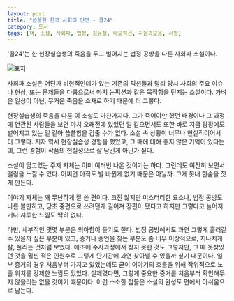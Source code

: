 ```yaml
---
layout: post
title: "씁쓸한 한국 사회의 단면 - 콜24"
category: 도서
tags: [책, 소설, 사회파, 법정, 김유철, 네오픽션, 자음과모음, 서평]
---
```


'콜24'는
한 현장실습생의 죽음을 두고 벌어지는 법정 공방을 다룬 사회파 소설이다.

![표지](https://lh3.googleusercontent.com/dJI5C3yR-4pF7keKRazU_kAmrmu8q-wqnr0V_k8VH3rDEkKnZiFsJJMmoyi6spvoYNMUjf5pzE0E-Q=s480)

사회파 소설은 어딘가 비현적인데가 있는 기존의 픽션들과 달리
당시 사회의 주요 이슈나 현상, 또는 문제들을 다룸으로써
마치 논픽션과 같은 묵직함을 던지는 소설이다.
가벼운 일상이 아닌, 무거운 죽음을 소재로 하기 때문에 더 그렇다.

현장실습생의 죽음을 다룬 이 소설도 마찬가지다.
그가 죽어야만 했던 배경이나 그 과정에 연관된 사람들을 보면
마치 오래전에 있었던 일 같으면서도
또한 바로 지금 당장에도 벌어지고 있는 일 같아 씁쓸함을 감출 수가 없다.
소설 속 상황이 너무나 현실적이어서 더 그렇다.
저자 역시 현장실습생 경험을 했었고, 그 때에 대해 좋지 않은 기억이 있다는데,
그런 경험이 작품의 현실성으로 잘 담긴게 아닌가 싶다.

소설이 담고있는 주제 자체는 이미 여러번 나온 것이기는 하다.
그런데도 여전히 보면서 떨림을 느낄 수 있다.
어쩌면 아직도 별 바뀐게 없기 때문은 아닐까.
그게 못내 한숨을 짓게 만든다.

이야기 자체는 꽤 무난하게 잘 쓴 편이다.
크진 않지만 미스터리한 요소나, 법정 공방도 나름 볼만하고,
당초 중편으로 쓰려던게 길어져 장편이 됐다고 하지만
그렇다고 늘어지거나 지루한 느낌도 딱히 없다.

다만, 세부적인 몇몇 부분은 의아함이 들기도 한다.
법정 공방에서도 과연 그렇게 흘러갈 수 있을까 싶은 부분이 있고,
증거나 증언을 찾는 부분도 좀 너무 이상적으로, 지나치게 잘, 풀리는 것처럼 보였다.
애초에 수사과정에서 찾지 못한 것도 그렇지만,
그 때 못찾았던 것을 훨씬 적은 인원수로 그렇게 단기간에 과연 찾아낼 수 있을까 싶기 때문이다.
일부 증거의 경우 처음부터 가지고 있었는데도 굳이 이야기의 흐름을 위해
작위적으로 노출 위치를 강제한 느낌도 있었다.
실제였다면, 그렇게 중요한 증거를 처음부터 확인해두지 않을리는 없을 것이기 떄문이다.
이런 소소한 점들은 소설의 완성도 면에서 아쉬움으로 남는다.
